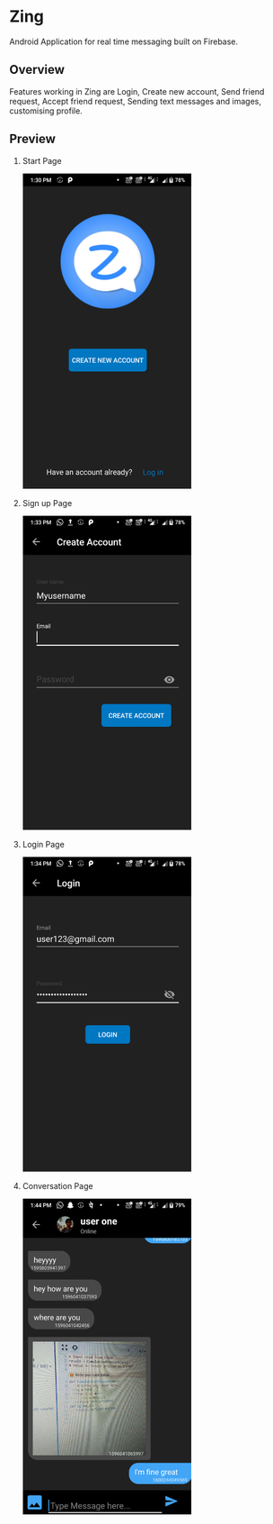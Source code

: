 # Zing
Android Application for real time messaging built on Firebase.

## Overview
Features working in Zing are Login, Create new account, Send friend request, Accept friend request, Sending text messages and images, customising profile.

## Preview
1. Start Page
   
   <img src="https://github.com/siddarth99/Zing/blob/master/Screenshot_20200916-133006.png" width="300">

2. Sign up Page

   <img src="https://github.com/siddarth99/Zing/blob/master/Screenshot_20200916-133317.png" width="300">

3. Login Page

    <img src="https://github.com/siddarth99/Zing/blob/master/Screenshot_20200916-133403.png" width="300">

4. Conversation Page

    <img src="https://github.com/siddarth99/Zing/blob/master/Screenshot_20200916-134418.png" width="300">
